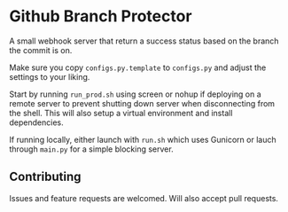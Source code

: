 # Github Branch Protector
A small webhook server that return a success status based on the branch the commit is on.

Make sure you copy `configs.py.template` to `configs.py` and adjust the settings to your liking.

Start by running `run_prod.sh` using screen or nohup if deploying on a remote server to prevent shutting down server when disconnecting from the shell. This will also setup a virtual environment and install dependencies.

If running locally, either launch with `run.sh` which uses Gunicorn or lauch through `main.py` for a simple blocking server.
## Contributing
Issues and feature requests are welcomed. Will also accept pull requests.
